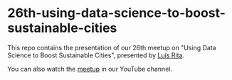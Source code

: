 # 26th-using-data-science-to-boost-sustainable-cities

This repo contains the presentation of our 26th meetup on "Using Data Science to Boost Sustainable Cities", presented by [Luís Rita](https://www.linkedin.com/in/luisdrita).

You can also watch the [meetup](https://youtu.be/13gGg58w89g) in our YouTube channel.
